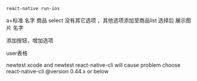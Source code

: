 `react-native run-ios`


a+标准
名字
商品 select 没有其它选项 ，其他选项添加至商品list
选择后 展示图片 名字

添加按钮，增加选项


user表格

newtest xcode and newtest react-native-cli will cause problem
choose react-native-cli @version 0.44.x or below




